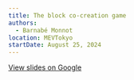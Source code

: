 ```yaml
---
title: The block co-creation game
authors:
  - Barnabé Monnot
location: MEVTokyo
startDate: August 25, 2024
---
```


[View slides on Google](https://docs.google.com/presentation/d/1J5knsYx0X9PqI8-cgu-Cy1TIHD7tHdpXQKl3db2wVhg/view)
